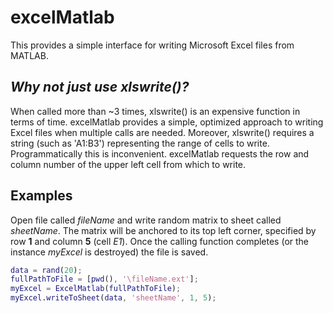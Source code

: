 # excelMatlab
This provides a simple interface for writing Microsoft Excel files from MATLAB.

## *Why not just use xlswrite()?*
When called more than ~3 times, xlswrite() is an expensive function in terms of time. excelMatlab provides a simple, optimized approach to writing Excel files when multiple calls are needed. Moreover, xlswrite() requires a string (such as 'A1:B3') representing the range of cells to write. Programmatically this is inconvenient. excelMatlab requests the row and column number of the upper left cell from which to write.

## Examples
Open file called *fileName* and write random matrix to sheet called *sheetName*. The matrix will be anchored to its top left corner, specified by row **1** and column **5** (cell *E1*). Once the calling function completes (or the instance *myExcel* is destroyed) the file is saved.
```matlab
data = rand(20);
fullPathToFile = [pwd(), '\fileName.ext'];
myExcel = ExcelMatlab(fullPathToFile);
myExcel.writeToSheet(data, 'sheetName', 1, 5);
```
